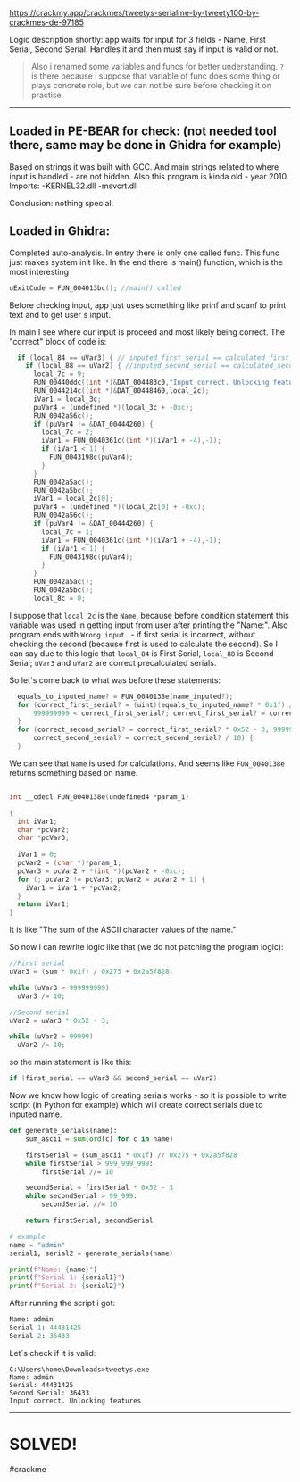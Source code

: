 
https://crackmy.app/crackmes/tweetys-serialme-by-tweety100-by-crackmes-de-97185

Logic description shortly: app waits for input for 3 fields - Name, First Serial, Second Serial. Handles it and then must say if input is valid or not. 

>Also i renamed some variables and funcs for better understanding. `?` is there because i suppose that variable of func does some thing or plays concrete role, but we can not be sure before checking it on practise
---
## Loaded in PE-BEAR for check: (not needed tool there, same may be done in Ghidra for example)
Based on strings it was built with GCC. And main strings related to where input is handled - are not hidden. Also this program is kinda old - year 2010.
Imports:
-KERNEL32.dll
-msvcrt.dll

Conclusion: nothing special.
## Loaded in Ghidra:
Completed auto-analysis.
In entry there is only one called func. 
This func just makes system init like. In the end there is main() function, which is the most interesting
```c++
uExitCode = FUN_004013bc(); //main() called
```

Before checking input, app just uses something like prinf and scanf to print text and to get user\`s input.

In main I see where our input is proceed and most likely being correct. The "correct" block of code is:

```c++
  if (local_84 == uVar3) { // inputed_first_serial == calculated_first_serial
    if (local_88 == uVar2) { //inputed_second_serial == calculated_second_serial
      local_7c = 9;
      FUN_00440ddc((int *)&DAT_004483c0,"Input correct. Unlocking features");
      FUN_0044214c((int *)&DAT_00448460,local_2c);
      iVar1 = local_3c;
      puVar4 = (undefined *)(local_3c + -0xc);
      FUN_0042a56c();
      if (puVar4 != &DAT_00444260) {
        local_7c = 2;
        iVar1 = FUN_0040361c((int *)(iVar1 + -4),-1);
        if (iVar1 < 1) {
          FUN_0043198c(puVar4);
        }
      }
      FUN_0042a5ac();
      FUN_0042a5bc();
      iVar1 = local_2c[0];
      puVar4 = (undefined *)(local_2c[0] + -0xc);
      FUN_0042a56c();
      if (puVar4 != &DAT_00444260) {
        local_7c = 1;
        iVar1 = FUN_0040361c((int *)(iVar1 + -4),-1);
        if (iVar1 < 1) {
          FUN_0043198c(puVar4);
        }
      }
      FUN_0042a5ac();
      FUN_0042a5bc();
      local_8c = 0;
```

I suppose that `local_2c` is the `Name`, because before condition statement this variable was used in getting input from user after printing the "Name:". 
Also program ends with `Wrong input.` - if first serial is incorrect, without checking the second (because first is used to calculate the second). So I can say due to this logic that `local_84` is First Serial, `local_88` is Second Serial; `uVar3` and `uVar2` are correct precalculated serials. 

So let\`s come back to what was before these statements:

```c++
  equals_to_inputed_name? = FUN_0040138e(name_inputed?);
  for (correct_first_serial? = (uint)(equals_to_inputed_name? * 0x1f) / 0x275 + 0x2a5f828;
      999999999 < correct_first_serial?; correct_first_serial? = correct_first_serial? / 10) {
  }
  for (correct_second_serial? = correct_first_serial? * 0x52 - 3; 99999 < correct_second_serial? ;
      correct_second_serial? = correct_second_serial? / 10) {
  }
```

We can see that `Name` is used for calculations. And seems like `FUN_0040138e` returns something based on name.
```c++

int __cdecl FUN_0040138e(undefined4 *param_1)

{
  int iVar1;
  char *pcVar2;
  char *pcVar3;
  
  iVar1 = 0;
  pcVar2 = (char *)*param_1;
  pcVar3 = pcVar2 + *(int *)(pcVar2 + -0xc);
  for (; pcVar2 != pcVar3; pcVar2 = pcVar2 + 1) {
    iVar1 = iVar1 + *pcVar2;
  }
  return iVar1;
}
```
It is like "The sum of the ASCII character values of the name."

So now i can rewrite logic like that (we do not patching the program logic):
```c++
//First serial
uVar3 = (sum * 0x1f) / 0x275 + 0x2a5f828;

while (uVar3 > 999999999)
  uVar3 /= 10;
```
```c++
//Second serial
uVar2 = uVar3 * 0x52 - 3;

while (uVar2 > 99999)
  uVar2 /= 10;
```

so the main statement is like this:
```c++
if (first_serial == uVar3 && second_serial == uVar2)
```

Now we know how logic of creating serials works - so it is possible to write script (in Python for example) which will create correct serials due to inputed name.

```Python
def generate_serials(name):
    sum_ascii = sum(ord(c) for c in name)

    firstSerial = (sum_ascii * 0x1f) // 0x275 + 0x2a5f828
    while firstSerial > 999_999_999:
        firstSerial //= 10

    secondSerial = firstSerial * 0x52 - 3
    while secondSerial > 99_999:
        secondSerial //= 10

    return firstSerial, secondSerial

# example
name = "admin"
serial1, serial2 = generate_serials(name)

print(f"Name: {name}")
print(f"Serial 1: {serial1}")
print(f"Serial 2: {serial2}")
```

After running the script i got:
```python
Name: admin
Serial 1: 44431425
Serial 2: 36433
```

Let\`s check if it is valid:
```
C:\Users\home\Downloads>tweetys.exe
Name: admin
Serial: 44431425
Second Serial: 36433
Input correct. Unlocking features
```


---
# SOLVED!

#crackme
